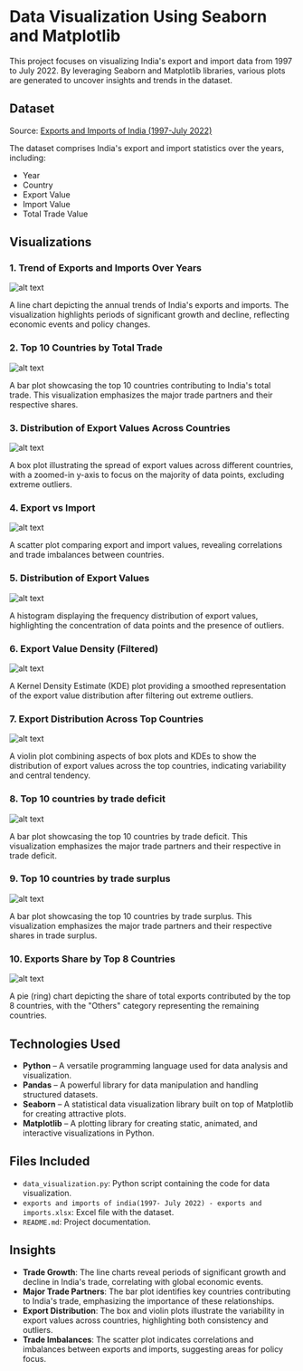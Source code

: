 # Data Visualization Using Seaborn and Matplotlib

This project focuses on visualizing India's export and import data from 1997 to July 2022. By leveraging Seaborn and Matplotlib libraries, various plots are generated to uncover insights and trends in the dataset.

## Dataset

Source: [Exports and Imports of India (1997-July 2022)](https://www.kaggle.com/datasets/ramjasmaurya/exports-and-imports-of-india19972022)

The dataset comprises India's export and import statistics over the years, including:

- Year
- Country
- Export Value
- Import Value
- Total Trade Value

## Visualizations

### 1. Trend of Exports and Imports Over Years

![alt text](<Plots and Graphs/line_exports_imports.png>)

A line chart depicting the annual trends of India's exports and imports. The visualization highlights periods of significant growth and decline, reflecting economic events and policy changes.

### 2. Top 10 Countries by Total Trade

![alt text](<Plots and Graphs/bar_top_trade.png>)

A bar plot showcasing the top 10 countries contributing to India's total trade. This visualization emphasizes the major trade partners and their respective shares.

### 3. Distribution of Export Values Across Countries

![alt text](<Plots and Graphs/box_exports.png>)

A box plot illustrating the spread of export values across different countries, with a zoomed-in y-axis to focus on the majority of data points, excluding extreme outliers.

### 4. Export vs Import

![alt text](<Plots and Graphs/scatter_exports_imports.png>)

A scatter plot comparing export and import values, revealing correlations and trade imbalances between countries.

### 5. Distribution of Export Values

![alt text](<Plots and Graphs/hist_trade_balance.png>)

A histogram displaying the frequency distribution of export values, highlighting the concentration of data points and the presence of outliers.

### 6. Export Value Density (Filtered)

![alt text](<Plots and Graphs/kde_total_trade.png>)

A Kernel Density Estimate (KDE) plot providing a smoothed representation of the export value distribution after filtering out extreme outliers.

### 7. Export Distribution Across Top Countries

![alt text](<Plots and Graphs/violin_imports.png>)

A violin plot combining aspects of box plots and KDEs to show the distribution of export values across the top countries, indicating variability and central tendency.

### 8. Top 10 countries by trade deficit

![alt text](<Plots and Graphs/bar_trade_deficit.png>)

A bar plot showcasing the top 10 countries by trade deficit. This visualization emphasizes the major trade partners and their respective in trade deficit.

### 9. Top 10 countries by trade surplus

![alt text](<Plots and Graphs/bar_trade_surplus.png>)

A bar plot showcasing the top 10 countries by trade surplus. This visualization emphasizes the major trade partners and their respective shares in trade surplus.

### 10. Exports Share by Top 8 Countries

![alt text](<Plots and Graphs/pie_exports_share.png>)

A pie (ring) chart depicting the share of total exports contributed by the top 8 countries, with the "Others" category representing the remaining countries.

## Technologies Used 

- **Python** – A versatile programming language used for data analysis and visualization.  
- **Pandas** – A powerful library for data manipulation and handling structured datasets.  
- **Seaborn** – A statistical data visualization library built on top of Matplotlib for creating attractive plots.  
- **Matplotlib** – A plotting library for creating static, animated, and interactive visualizations in Python.  


## Files Included

- `data_visualization.py`: Python script containing the code for data visualization.
- `exports and imports of india(1997- July 2022) - exports and imports.xlsx`: Excel file with the dataset.
- `README.md`: Project documentation.

## Insights

- **Trade Growth**: The line charts reveal periods of significant growth and decline in India's trade, correlating with global economic events.
- **Major Trade Partners**: The bar plot identifies key countries contributing to India's trade, emphasizing the importance of these relationships.
- **Export Distribution**: The box and violin plots illustrate the variability in export values across countries, highlighting both consistency and outliers.
- **Trade Imbalances**: The scatter plot indicates correlations and imbalances between exports and imports, suggesting areas for policy focus.

